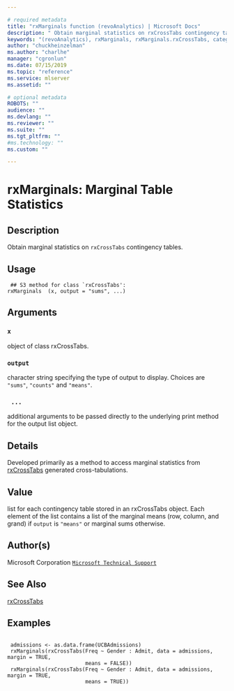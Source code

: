 ```yaml
--- 

# required metadata 
title: "rxMarginals function (revoAnalytics) | Microsoft Docs" 
description: " Obtain marginal statistics on rxCrossTabs contingency tables. " 
keywords: "(revoAnalytics), rxMarginals, rxMarginals.rxCrossTabs, category, models" 
author: "chuckheinzelman"
ms.author: "charlhe" 
manager: "cgronlun" 
ms.date: 07/15/2019
ms.topic: "reference" 
ms.service: mlserver
ms.assetid: "" 

# optional metadata 
ROBOTS: "" 
audience: "" 
ms.devlang: "" 
ms.reviewer: "" 
ms.suite: "" 
ms.tgt_pltfrm: "" 
#ms.technology: "" 
ms.custom: "" 

--- 
```




 # rxMarginals: Marginal Table Statistics 
 ## Description

Obtain marginal statistics on `rxCrossTabs` contingency tables.


 ## Usage

```   
 ## S3 method for class `rxCrossTabs':
rxMarginals  (x, output = "sums", ...)

```

 ## Arguments



 ### `x`
 object of class rxCrossTabs. 



 ### `output`
 character string specifying the type of output to display.  Choices are `"sums"`, `"counts"` and `"means"`. 



 ### ` ...`
 additional arguments to be passed directly to the underlying print method for the output list object. 



 ## Details

Developed primarily as a method to access marginal statistics from
[rxCrossTabs](rxCrossTabs.md) generated cross-tabulations.


 ## Value

list for each contingency table stored in an rxCrossTabs object. Each element
of the list contains a list of the marginal means (row, column, and grand) if
`output` is `"means"` or marginal sums otherwise.

 ## Author(s)
 Microsoft Corporation [`Microsoft Technical Support`](https://go.microsoft.com/fwlink/?LinkID=698556&clcid=0x409)


 ## See Also

[rxCrossTabs](rxCrossTabs.md)

 ## Examples

 ```

  admissions <- as.data.frame(UCBAdmissions)
  rxMarginals(rxCrossTabs(Freq ~ Gender : Admit, data = admissions, margin = TRUE,
                          means = FALSE))
  rxMarginals(rxCrossTabs(Freq ~ Gender : Admit, data = admissions, margin = TRUE,
                          means = TRUE))
```



